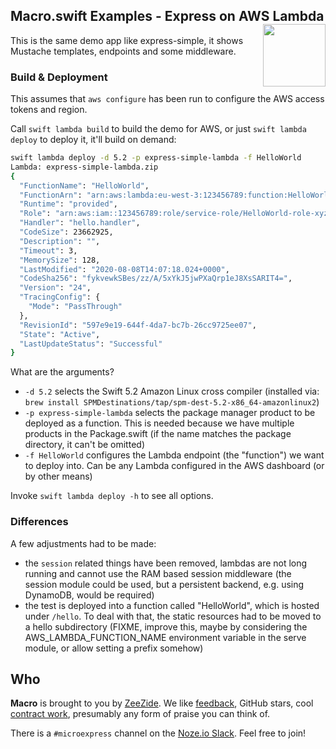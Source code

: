 <h2>Macro.swift Examples - Express on AWS Lambda
  <img src="http://zeezide.com/img/macro/MacroExpressIcon128.png"
       align="right" width="100" height="100" />
</h2>

This is the same demo app like express-simple, it shows Mustache templates,
endpoints and some middleware.


### Build & Deployment

This assumes that `aws configure` has been run to configure the AWS access 
tokens and region.

Call `swift lambda build` to build the demo for AWS, 
or just `swift lambda deploy` to deploy it, it'll build on demand:
```bash
swift lambda deploy -d 5.2 -p express-simple-lambda -f HelloWorld
Lambda: express-simple-lambda.zip
{
  "FunctionName": "HelloWorld",
  "FunctionArn": "arn:aws:lambda:eu-west-3:123456789:function:HelloWorld:24",
  "Runtime": "provided",
  "Role": "arn:aws:iam::123456789:role/service-role/HelloWorld-role-xyz12ab3",
  "Handler": "hello.handler",
  "CodeSize": 23662925,
  "Description": "",
  "Timeout": 3,
  "MemorySize": 128,
  "LastModified": "2020-08-08T14:07:18.024+0000",
  "CodeSha256": "fykvewkSBes/zz/A/5xYkJ5jwPXaQrp1eJ8XsSARIT4=",
  "Version": "24",
  "TracingConfig": {
    "Mode": "PassThrough"
  },
  "RevisionId": "597e9e19-644f-4da7-bc7b-26cc9725ee07",
  "State": "Active",
  "LastUpdateStatus": "Successful"
}
```

What are the arguments?
- `-d 5.2` selects the Swift 5.2 Amazon Linux cross compiler
  (installed via: 
   `brew install SPMDestinations/tap/spm-dest-5.2-x86_64-amazonlinux2`)
- `-p express-simple-lambda` selects the package manager product to be deployed 
  as a function. This is needed because we have multiple products in the
  Package.swift (if the name matches the package directory, it can't be
  omitted)
- `-f HelloWorld` configures the Lambda endpoint (the "function") we want to 
  deploy into. Can be any Lambda configured in the AWS dashboard (or by other
  means)

Invoke `swift lambda deploy -h` to see all options.


### Differences

A few adjustments had to be made:
- the `session` related things have been removed, lambdas are not
  long running and cannot use the RAM based session middleware
  (the session module could be used, but a persistent backend, 
   e.g. using DynamoDB, would be required)
- the test is deployed into a function called "HelloWorld", which
  is hosted under `/hello`. To deal with that, the static resources
  had to be moved to a hello subdirectory 
  (FIXME, improve this, maybe by considering the AWS_LAMBDA_FUNCTION_NAME
   environment variable in the serve module, or allow setting a prefix somehow)


## Who

**Macro** is brought to you by
[ZeeZide](http://zeezide.de).
We like 
[feedback](https://twitter.com/ar_institute), 
GitHub stars, 
cool [contract work](http://zeezide.com/en/services/services.html),
presumably any form of praise you can think of.

There is a `#microexpress` channel on the 
[Noze.io Slack](http://slack.noze.io/). Feel free to join!


